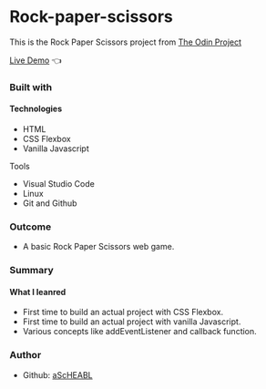# Rock-paper-scissors <br>

This is the Rock Paper Scissors project from [The Odin Project](https://www.theodinproject.com/lessons/foundations-rock-paper-scissors) <br>

[Live Demo](https://ascheabl.github.io/Rock-paper-scissors/) 👈 <br>

### Built with <br>

#### Technologies <br>

- HTML <br>
- CSS Flexbox <br>
- Vanilla Javascript <br>

Tools <br>
- Visual Studio Code <br>
- Linux <br>
- Git and Github <br>

### Outcome <br>

- A basic Rock Paper Scissors web game. <br>

### Summary <br>

#### What I leanred <br>

- First time to build an actual project with CSS Flexbox. <br>
- First time to build an actual project with vanilla Javascript. <br>
- Various concepts like addEventListener and callback function. <br>

### Author <br>

- Github: [aScHEABL](https://github.com/aScHEABL)